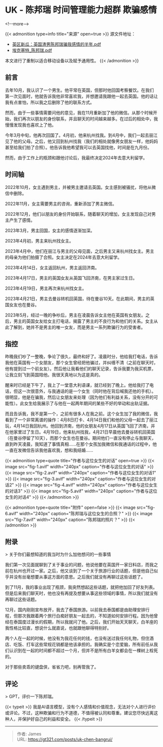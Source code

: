 # UK - 陈邦瑞 时间管理能力超群 欺骗感情


&lt;!--more--&gt;

{{&lt; admonition type=info title=&#34;来源&#34; open=true &gt;}}
源文件地址：
- [英区新瓜：英国渣男陈邦瑞骗我感情的半年.pdf](https://oss.schoolmelon.com/source/uk-chen-bangrui.pdf)
- [埃克塞特_陈邦瑞.pdf](https://oss.schoolmelon.com/source/uk-chen-bangrui-b.pdf)

本文进行了重制以适合移动设备以及赋予通用性。
{{&lt; /admonition &gt;}}

## 前言

去年10月，我认识了一个男生。他平常在英国，但那时他回国考察餐饮。在我们第一次见面时，他就告诉我他非常喜欢我，并想邀请我跟他一起去英国。他的话让我有点害怕，所以我之后删除了他的联系方式。

然而，由于一些事情需要问他的意见，我在11月重新加了他的微信。从那个时候开始，我们再次以朋友的身份联系，并且聊天的时间越来越多。在过后的相处中，我慢慢发现我也喜欢上了他。

今年3月中旬，他再次回国了。4月初，他来杭州找我。到4月中，我们一起去丽江见了他的父母。之后，他又回到杭州找我（我们的相处就像男女朋友一样，他妈妈甚至给我们拍了合照）。他告诉我他希望我可以去英国找他，时间是在九月份。

然而，由于工作上的瓶颈和跟他讨论后，我最终决定2024年去意大利留学。

## 时间轴

2022年10月，女主遇到男主，并被男主邀请去英国。女主感到被骚扰，将他从微信中删除。

2022年11月，女主需要男主的咨询，重新添加了男主微信。

2022年12月，他们以朋友的身份开始联系，随着聊天的增加，女主发现自己对男主产生了感情。

2023年3月，男主回国，女主的感情逐渐加深。

2023年4月初，男主来杭州找女主。

2023年4月中，他们在丽江与男主的父母见面，之后男主又来杭州找女主。男主的母亲为他们拍摄了合照。女主决定在2024年去意大利留学。

2023年4月14日，女主返回杭州，男主返回济南。

2023年4月17日，男主的英国女友从英国飞回济南，在男主家过生日。

2023年4月19日，男主再次来杭州找女主。

2023年4月21日，男主去曼谷转机回英国，待在曼谷10天。在此期间，男主的英国女友也在曼谷。

2023年5月，经过一晚的争吵后，男主在凌晨告诉女主他在英国有女朋友。之后，男主的英国女友给女主打电话，揭露了男主的不良行为和他们的关系。女主从此了解到，她并不是男主的唯一女友，而是男主一系列欺骗行为的受害者。

## 指控

昨晚我们吵了一整晚，争论了很久，最终和好了。凌晨时分，他给我打电话，告诉我他在英国有一个女朋友，那个女生曾经把他骗过，并纠缠不清（之前在聊天时，他有提到过一个前女友）。然后他让我看他们的聊天记录，告诉我要为我买机票，让我立刻飞到英国陪他。我很天真地以为这是真的。

醒来时已经是下午了，我上了一堂意大利语课，就已经到了晚上。他给我打了电话，但这一次很意外，与我通话的是一个女生（同时他在背后喊我还他的手机）。很明显，他是在骗我，然后让女朋友来处理（因为他们有利益关系，没有分开的可能性）。此女生给我展示了与他在一起两年期间的某些不好的举动和出轨证据。

而且告诉我，我不是第一个，之前有很多人在我之前。这个女生加了我的微信，我看到了一个非常离谱的操作：4月8日打卡、4月14日我们和他的父母一起去了丽江玩，4月14日我回杭州。他回到济南，他的女朋友4月17日从英国飞回了济南，并在他家里过了生日。4月19日，他来杭州找我，4月21日早晨他去曼谷转机回英国（在曼谷停留了10天），而那个女生也在曼谷。期间他们一直没有停止与我聊天，直到昨天凌晨，我知道了事情真相......在那个女孩加我微信和我通话的过程中，他一直在发微信告诉我他喜欢我，想和我结婚......

{{&lt; admonition type=quote title=&#34;作者与这位女生的对话&#34; open=true &gt;}}
{{&lt; image src=&#34;fig-1.avif&#34; width=&#34;240px&#34; caption=&#34;作者与这位女生的对话&#34; &gt;}}
{{&lt; image src=&#34;fig-2.avif&#34; width=&#34;240px&#34; caption=&#34;作者与这位女生的对话1&#34; &gt;}}
{{&lt; image src=&#34;fig-3.avif&#34; width=&#34;240px&#34; caption=&#34;作者与这位女生的对话2&#34; &gt;}}
{{&lt; image src=&#34;fig-4.avif&#34; width=&#34;240px&#34; caption=&#34;作者与这位女生的对话3&#34; &gt;}}
{{&lt; image src=&#34;fig-5.avif&#34; width=&#34;240px&#34; caption=&#34;作者与这位女生的对话4&#34; &gt;}}
{{&lt; /admonition &gt;}}

{{&lt; admonition type=quote title=&#34;附件&#34; open=false &gt;}}
{{&lt; image src=&#34;fig-6.avif&#34; width=&#34;240px&#34; caption=&#34;陈邦瑞与这位女生的合照？&#34; &gt;}}
{{&lt; image src=&#34;fig-7.avif&#34; width=&#34;240px&#34; caption=&#34;陈邦瑞的照片？&#34; &gt;}}
{{&lt; /admonition &gt;}}

## 附录

&gt; 关于你们最想知道的我当时为什么加他想问的一些事情

我们第一次见面就聊到了关于事业的问题，他说他要在英国开一家日料店，而我之前在杭州也开过一家。之后，他又谈到了一个关于旅游行业的话题，但是他自己似乎并没有丝毫想要从事这方面的意思。之后我们就没有再聊过这些话题了。

到了11月，我的事业出现了瓶颈，我突然想起这些话题，就把他加回了好友列表。但是后来我们聊天时，他也没有再提及想要从事这些领域的事情，所以我们就没有再聊过这些话题。

12月，国内刚刚宣布放开，我去了泰国旅游。以前我去泰国都是由助理安排行程，但那次我跟着两个旅行白痴好朋友一起去的，不知道如何安排行程。因为他曾经在泰国度过漫长的假期，所以我就问了他。之后，我们开始天天聊天，白羊座的我性格比较直，想说什么就直说，也就跟他聊得特别好。

两个人在一起的时候，他没有为我花任何的钱，也没有送过我任何礼物，但住酒店、吃饭、打车这些常规花销都是他该承担的。我确实是个恋爱脑，所有前任从我们认识到在一起的时间都不超过一个月，但并不是所有白羊女都会在一棵树上栓死的。

对于那些卖乖的键盘侠，省省力吧，别再管我了。

## 评论

&gt; GPT，评价一下陈邦瑞。

{{&lt; typeit &gt;}}
我是AI语言模型，没有个人感情和价值观念，无法对个人进行评价或评论。不过，这种欺骗和行为不道德，不值得被认同和尊重。建议您尽快远离这种人，并保护好自己的利益和安全。
{{&lt; /typeit &gt;}}

---

> 作者: James  
> URL: https://gt321.com/posts/uk-chen-bangrui/  

